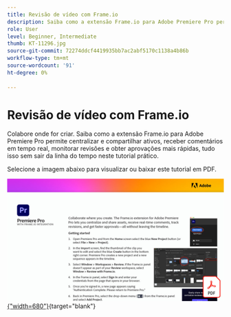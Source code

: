 ```yaml
---
title: Revisão de vídeo com Frame.io
description: Saiba como a extensão Frame.io para Adobe Premiere Pro permite centralizar e compartilhar ativos, receber comentários em tempo real, monitorar revisões e obter aprovações mais rápidas, tudo isso sem sair da linha do tempo
role: User
level: Beginner, Intermediate
thumb: KT-11296.jpg
source-git-commit: 72274ddcf4419935bb7ac2abf5170c1138a4b86b
workflow-type: tm+mt
source-wordcount: '91'
ht-degree: 0%

---
```


# Revisão de vídeo com Frame.io

Colabore onde for criar. Saiba como a extensão Frame.io para Adobe Premiere Pro permite centralizar e compartilhar ativos, receber comentários em tempo real, monitorar revisões e obter aprovações mais rápidas, tudo isso sem sair da linha do tempo neste tutorial prático.

Selecione a imagem abaixo para visualizar ou baixar este tutorial em PDF.

[![Imagem da primeira página do tutorial](assets/Videoreviewwithframe.jpg){&quot;width=680&quot;}](assets/Video-review-with-Frame.io.pdf){target=&quot;blank&quot;}